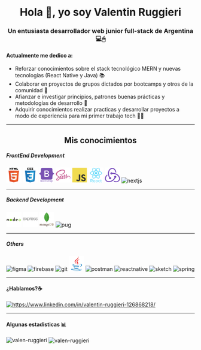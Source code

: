 
<h1 align="center">Hola 👋, yo soy Valentin Ruggieri</h1>
<h3 align="center">Un entusiasta desarrollador web junior full-stack de Argentina 💻🖱</h3>



#### Actualmente me dedico a:

- Reforzar conocimientos sobre el stack tecnológico MERN y nuevas tecnologías (React Native y Java) 📚
- Colaborar en proyectos de grupos dictados por bootcamps y otros de la comunidad 👥 
- Afianzar e investigar principios, patrones buenas prácticas y metodologías de desarrollo 🔎 
- Adquirir conocimientos realizar practicas y desarrollar proyectos a modo de experiencia para mi primer trabajo tech 👨‍💻 
___


<h2 align="center"> Mis conocimientos </h2>


##### FrontEnd Development 

<div>
<img src="https://raw.githubusercontent.com/devicons/devicon/master/icons/html5/html5-original-wordmark.svg" alt="html5" width="40" height="40"/>
<img src="https://raw.githubusercontent.com/devicons/devicon/master/icons/css3/css3-original-wordmark.svg" alt="css3" width="40" height="40"/>
<img src="https://raw.githubusercontent.com/devicons/devicon/master/icons/bootstrap/bootstrap-plain-wordmark.svg" alt="bootstrap" width="40" height="40"/>
<img src="https://raw.githubusercontent.com/devicons/devicon/master/icons/sass/sass-original.svg" alt="sass" width="40" height="40"/>
<img src="https://raw.githubusercontent.com/devicons/devicon/master/icons/javascript/javascript-original.svg" alt="javascript" width="40" height="40"/>
<img src="https://raw.githubusercontent.com/devicons/devicon/master/icons/react/react-original-wordmark.svg" alt="react" width="40" height="40"/>
<img src="https://raw.githubusercontent.com/devicons/devicon/master/icons/redux/redux-original.svg" alt="redux" width="40" height="40"/>
<img src="https://cdn.worldvectorlogo.com/logos/nextjs-2.svg" alt="nextjs" width="40" height="40"/>
</div>


____

##### Backend Development

<div>
<img src="https://raw.githubusercontent.com/devicons/devicon/master/icons/nodejs/nodejs-original-wordmark.svg" alt="nodejs" width="40" height="40"/>
<img src="https://raw.githubusercontent.com/devicons/devicon/master/icons/express/express-original-wordmark.svg" alt="express" width="40" height="40"/>
<img src="https://raw.githubusercontent.com/devicons/devicon/master/icons/mongodb/mongodb-original-wordmark.svg" alt="mongodb" width="40" height="40"/>
<img src="https://cdn.worldvectorlogo.com/logos/pug.svg" alt="pug" width="40" height="40"/>
</div>

_____



 ##### Others 
 

<div>
<img src="https://www.vectorlogo.zone/logos/figma/figma-icon.svg" alt="figma" width="40" height="40"/>
<img src="https://www.vectorlogo.zone/logos/firebase/firebase-icon.svg" alt="firebase" width="40" height="40"/>
<img src="https://www.vectorlogo.zone/logos/git-scm/git-scm-icon.svg" alt="git" width="40" height="40"/>
<img src="https://raw.githubusercontent.com/devicons/devicon/master/icons/java/java-original.svg" alt="java" width="40" height="40"/>
<img src="https://www.vectorlogo.zone/logos/getpostman/getpostman-icon.svg" alt="postman" width="40" height="40"/>
<img src="https://reactnative.dev/img/header_logo.svg" alt="reactnative" width="40" height="40"/>
<img src="https://www.vectorlogo.zone/logos/sketchapp/sketchapp-icon.svg" alt="sketch" width="40" height="40"/>
<img src="https://www.vectorlogo.zone/logos/springio/springio-icon.svg" alt="spring" width="40" height="40"/>
</div>

_____


#### ¿Hablamos?☕️

<p align="left">
  <a href="www.linkedin.com/in/ValentinRuggieri" target="blank"><img align="center"src="https://raw.githubusercontent.com/rahuldkjain/github-profile-readme-generator/master/src/images/icons/Social/linked-in-alt.svg"alt="https://www.linkedin.com/in/valentin-ruggieri-126868218/"height="30"width="40"/></a>
</p>


_____


#### Algunas estadisticas 📊  


<p><img align="left" src="https://github-readme-stats.vercel.app/api/top-langs?username=valen-ruggieri&show_icons=true&theme=dark&locale=en&layout=compact" alt="valen-ruggieri" /></p><p>&nbsp;<img align="center" src="https://github-readme-stats.vercel.app/api?username=valen-ruggieri&show_icons=true&theme=dark&locale=en" alt="valen-ruggieri" /></p>

